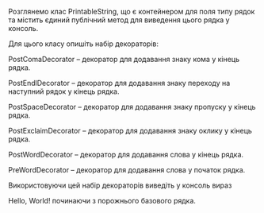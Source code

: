 Розглянемо клас PrintableString, що є контейнером для поля типу рядок та містить єдиний публічний метод для виведення цього рядка у консоль.

Для цього класу опишіть набір декораторів:

PostComaDecorator – декоратор для додавання знаку кома у кінець рядка.

PostEndlDecorator – декоратор для додавання знаку переходу на наступний рядок у кінець рядка.

PostSpaceDecorator – декоратор для додавання знаку пропуску у кінець рядка.

PostExclaimDecorator – декоратор для додавання знаку оклику у кінець рядка.

PostWordDecorator – декоратор для додавання слова у кінець рядка.

PreWordDecorator – декоратор для додавання слова у початок рядка.

Використовуючи цей набір декораторів виведіть у консоль вираз

Hello, World!
починаючи з порожнього базового рядка.
